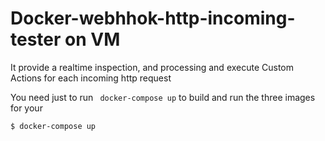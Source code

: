 # Docker-webhhok-http-incoming-tester on VM

It provide a realtime inspection, and processing and execute Custom Actions for each incoming http request 

You need just to run ``` docker-compose up``` to build and run the three images for your 
```
$ docker-compose up
```
